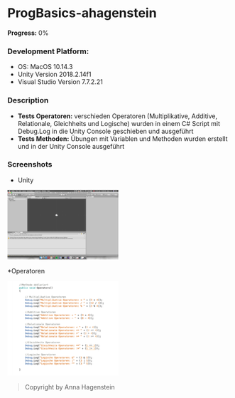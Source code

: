 
# ProgBasics-ahagenstein
**Progress:** 0%
 
### Development Platform:     
* OS: MacOS 10.14.3           
* Unity Version 2018.2.14f1    
* Visual Studio Version 7.7.2.21     

### Description       
* **Tests Operatoren:** verschieden Operatoren (Multiplikative, Additive, Relationale, Gleichheits und Logische) wurden in einem C# Script mit Debug.Log in die Unity Console geschieben und ausgeführt
* **Tests Methoden:** Übungen mit Variablen und Methoden wurden erstellt und in der Unity Console ausgeführt

### Screenshots      

* Unity

<div>
<img src="./Screenshots/FirstBildschirmfoto_Unity.png" width="250">
</div>


*Operatoren

<div>
<img src="./Screenshots/screenshot_Operatoren.png" width="250">
</div>


> Copyright by Anna Hagenstein
